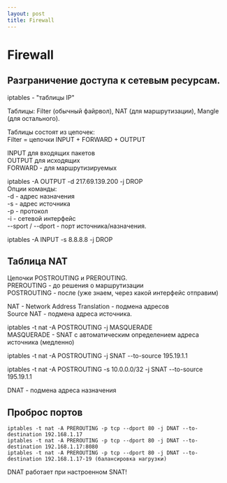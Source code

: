 ```yaml
---
layout: post
title: Firewall
---
```


# Firewall

## Разграничение доступа к сетевым ресурсам.

iptables - "таблицы IP"

Таблицы: Filter (обычный файрвол), NAT (для маршрутизации), 
  Mangle (для остального).
  
Таблицы состоят из цепочек:  
Filter = цепочки INPUT + FORWARD + OUTPUT

INPUT для входящих пакетов  
OUTPUT для исходящих  
FORWARD - для маршрутизируемых  

iptables -A OUTPUT -d 217.69.139.200 -j DROP  
Опции команды:  
-d - адрес назначения  
-s - адрес источника  
-p - протокол  
-i - сетевой интерфейс  
--sport / --dport - порт источника/назначения.

iptables -A INPUT -s 8.8.8.8 -j DROP

## Таблица NAT
Цепочки POSTROUTING и PREROUTING.  
PREROUTING - до решения о маршрутизации  
POSTROUTING - после (уже знаем, через какой интерфейс отправим)

NAT - Network Address Translation - подмена адресов  
Source NAT - подмена адреса источника.

iptables -t nat -A POSTROUTING -j MASQUERADE  
MASQUERADE - SNAT с автоматическим определением адреса источника
(медленно)

iptables -t nat -A POSTROUTING -j SNAT --to-source 195.19.1.1

iptables -t nat -A POSTROUTING -s 10.0.0.0/32 -j SNAT --to-source 195.19.1.1

DNAT - подмена адреса назначения  

## Проброс портов  

```
iptables -t nat -A PREROUTING -p tcp --dport 80 -j DNAT --to-destination 192.168.1.17
iptables -t nat -A PREROUTING -p tcp --dport 80 -j DNAT --to-destination 192.168.1.17:8080
iptables -t nat -A PREROUTING -p tcp --dport 80 -j DNAT --to-destination 192.168.1.17-19 (балансировка нагрузки)
```
  
DNAT работает при настроенном SNAT!

